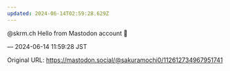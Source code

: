 ```yaml
---
updated: 2024-06-14T02:59:28.629Z
---
```


<p>@skrm.ch Hello from Mastodon account 🐘</p>

&mdash; 2024-06-14 11:59:28 JST

Original URL: https://mastodon.social/@sakuramochi0/112612734967951741
